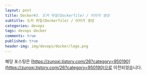 ```yaml
---
layout: post
title: Docker#3. 도커 파일(Dockerfile) / 이미지 생성
subtitle: 도커 파일(Dockerfile) / 이미지 생성
categories: devops
tags: devops docker
comments: true
published: true
header-img: img/devops/docker/logo.png
---
```



해당 포스팅은 [https://zunoxi.tistory.com/26?category=950190](https://zunoxi.tistory.com/26?category=950190)으로 이전되었습니다.


<!--
이번 포스팅에서는 `Dockerfile`에 대해 **이해 및 제작**하고 도커의 이미지파일을 생성함으로서 서버에서 구동할 수 있게끔 일련의 준비물들을 마련하는 과정에 대해 포스팅한다.

<br>

---

**1\. Dockerfile이란?**

<br>

이제 **dockerfile**이라는 것을 만들어 볼텐데, dockerfile이라는 것은 도커 이미지를 만드는 과정에서 사전에 '`요거요거를 기반으로 이미지를 만들어라`' 라고 방법을 지정해 주고 해당 파일을 기반으로 docker 이미지 파일을 제작할 수 있게한다. 또한, dockerfile에서는 베이스가 되는 이미지를 만들고 각종 미들웨어의 이미지들을 설치하거나 이를 기반으로 어플리케이션의 구동하게끔 한다.

테스트는 현재 필자가 개발하고 있는 **React** 프로젝트를 이용해서 예를 들어 보려한다.

<br>

![그림1](/assets/img/devops/docker/dockerfile/1.png)
[React에 Dockerfile.dev는 원래 없습니다..!]

<br>

리액트 프로젝트를 작업중인 Git에서 내려받은 상태이다. 원래 react는 "node\_modules"라는 의존성 node 패키지 폴더가 있지만, 해당 폴더의 용량과 파일개수가 꽤나 크기때문에 .gitignore의 설정을 통해 git server에는 올리지 않았다. 또한, 도커로 이미지 생성 시 패키지 파일을 package.json에 있는 라이브러리들을 다 내려받고 새로 설치 하기 때문에 더욱이 올릴 필요가 없다.

<br>

```
# React image 파일 예시

From node:10

WORKDIR /src/app

COPY . .

RUN yarn install

CMD ["yarn","run","start"]
```

<br>

React image 빌드를 위한 Dockerfile내용인데, 일반적으로 사용하는 Dockerfile의 속성들에 대해 기술한다. 

<br>

\- **FROM** : 이 부분은 docker 이미지를 생성할 때 Docker Hub에 있는 특'정 이미지를 기반으로 이미지 생성하겠다.' 라고 선언 해주는 부분이다. **반드시 선언**해야하는 부분이며 여기서 선언한 이미지를 베이스 이미지라고 한다. 필자같은 경우는 리액트 프로젝트를 도커이미지로 만들기 위해 node를 베이스 이미지로 선언했다. 

\- **WORKDIR** : 이는 run, cmd 명령어가 실행될 디렉토리를 설정하는 부분이다. Dockerfile에서 정의한 명령어를 실행하기 위해서 작업용 디렉토리를 미리 선언해 준다고 이해할 수 있다.

\- **COPY** : 특정 파일을 도커 이미지에 추가한다. 필자는 WORKDIR로 지정한 위치에 현재 dockerfile이 위치한곳의 모든파일(dockerfile이 있는 폴더)를 모두 복사하기 위해 위와 같은 방식으로 표기했다.

\- **RUN** : 베이스로 선언했던 이미지 위에 환경을 구축하기 위한 명령을 실행하는 것이다. 필자는 'node 10.ver' 환경에 'yarn install'을 실행시킴으로써 **COPY**에서 복사했던 폴더 내의 package.json파일을 기반으로한 node.js의 라이브러리를 설치 할 것이다. 

<br>

>  RUN을 사용할 때는 다음과 같은 두가지의 방법이 있다.

1\. '`Shell`' 형식 : 리눅스 쉘에서 실행하는 것과 동일하다. 컨테이너 안에서 /bin/sh (기본쉘)를 사용한 것과 동일하게 작동한다.  별도로 기본 쉘을 바꿀 수 있는 'SHELL' 명령어도 제공한다.

2\. '`Exec`" 형식 : Shell 방식과 다르게 쉘을 거치지 않고 직접 실행한다. Exec 형식에서는 실행하고 싶은 명령을 JSON으로 지정한다. 또한 환경변수를 사용할 수 없다는 특징이 있다.

\- **CMD** : 최종적으로 생성된 이미지에서 명령을 실행 시킬 때 사용한다. Dockerfile내에서는 한개의 '**CMD**' 속성만을 사용할 수 있다. CMD 명령어는 Exec, Shell, Entrypoint 총 3가지 방법으로 사용할 수 있다. 위의 예시처럼 필자는 Exec 방식을 사용하여 JSON타입으로 React 서버를 실행시켰다.

\- **ENTRYPOINT** : CMD는 도커 컨테이너가 구동될 시 실행되는 속성으로, 컨테이너가 돌아갈때 별도의 설정으로 CMD 속성보다 더 우선적으로 실행 시킬 수 있는 특징이 있다. 반면 ENTRYPOINT같은 경우는 별도의 설정을 줘도 항시 먼저 선행되는 속성이므로 항시 필수로 컨테이너에서 돌아가야하는 설정은 ENTRYPOINT로 설정하는 것이 더 효율적일 수 도 있다.

<br>

참고로 보통 리액트는 build 이후 `webserver`와 함께 실행 시켜서 사용한다. 위 처럼 서버 자체로 기동시 노드엔진으로 기동하는것인데, 이는 개발서버로 테스트가 가능하지만 웹서버에 비하면 안정성이떨어지고 비효율적이므로 `Apache`나 `Nginx`를 사용하여 배포하는것이 좋다. 참고 [링크](https://codechacha.com/ko/deploy-react-with-nginx/)


<br>

+ 위 내용을 기반으로 "`Dokcerfile.dev`" 로 저장하면 이를 이용하여 도커이미지 파일을 생성할 수 있다. 기본적으로 Dockerfile을 생성하고 저장할때 파일명 자체를 확장자없이 'Dockerfile'이라는 이름으로 생성 할 경우, docker이미지 빌드 시 참조할 dockerfile을 적어주지 않아도 되는 편리함이 있다. 


<br>

---

**2\. 도커 이미지 파일 생성**

<br>

![그림2](/assets/img/devops/docker/dockerfile/2.png)

<br>

자, 이제 이미지 파일을 만들어 보려고 한다. 우선 Dockerfile이 있는 폴더에서 터미널창을 열고, 필자의 경우package.json을 참고해야 하고 경로 또한 확인 해야 하므로 react 프로젝트가 있는 위치에서 빌드를 진행한다.

```
docker build -f Dockerfile.dev -t zunoxi .
```

docker 이미지 파일을 만드는데에 있어 -f는 참조할 docker 파일명, -t는 이미지파일에 붙일 태그를 생성한다. 위에서 기술했던것 처럼 도커파일이름 자체가 Dockerfile이면 넘어가도 되는 부분이다.

(뒤에 꼭 "." 붙여줘야 한다!!! 이는 도커파일이 현재 실행되고 있는 디렉토리에 있다는 뜻이다.)

<br>

![그림3](/assets/img/devops/docker/dockerfile/3.png)

<br>

다음, docker image가 잘 만들어졌는지 터미널 창에서 확인해 보자.

```
docker images
```

<br>

![그림4](/assets/img/devops/docker/dockerfile/4.png)

<br>

이렇게 zunoxi라는 레포지토리가 생성된것을 알 수 있다. 이제 다음 4부에서 이를 push, pull 하며 Docker Hub을 이용해 서버에 바로 실행할 수 있는 환경을 만들어 보자.
